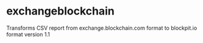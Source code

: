 # exchangeblockchain
Transforms CSV report from exchange.blockchain.com format to blockpit.io format version 1.1
